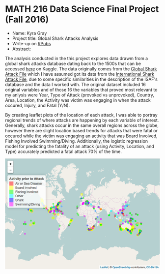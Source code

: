 MATH 216 Data Science Final Project (Fall 2016)
================

-   Name: Kyra Gray
-   Project title: Global Shark Attacks Analysis
-   Write-up on [RPubs](http://rpubs.com/kyragray/235161)
-   Abstract:

The analysis conducted in the this project explores data drawm from a global shark attacks database dating back to the 1500s that can be accessed [here](https://www.kaggle.com/teajay/global-shark-attacks) on Kaggle. The data originally comes from the [Global Shark Attack File](http://www.sharkattackfile.net/index.htm) which I have assumed got its data from the [International Shark Attack File](https://www.flmnh.ufl.edu/fish/isaf/home/), due to some specific similarities in the description of the ISAF's database and the data I worked with. The original dataset included 16 original variables and of those 16 the variables that proved most relevant to my anlysis were Year, Type of Attack (provoked vs unprovoked), Country, Area, Location, the Activity was victim was engaging in when the attack occured, Injury, and Fatal (Y/N).

By creating leaflet plots of the location of each attack, I was able to portray regional trends of where attacks are happening by each variable of interest. Generally, shark attacks occur in the same overall regions across the globe, however there are slight location based trends for attacks that were fatal or occured while the victim was engaging an activity that was Board Involved, Fishing Involved Swimming/Diving. Additionally, the logistic regression model for predicting the fatality of an attack (using Activity, Location, and Type) accurately predicted a fatal attack 70% of the time.

![](README_files/figure-markdown_github/unnamed-chunk-1-1.png)
